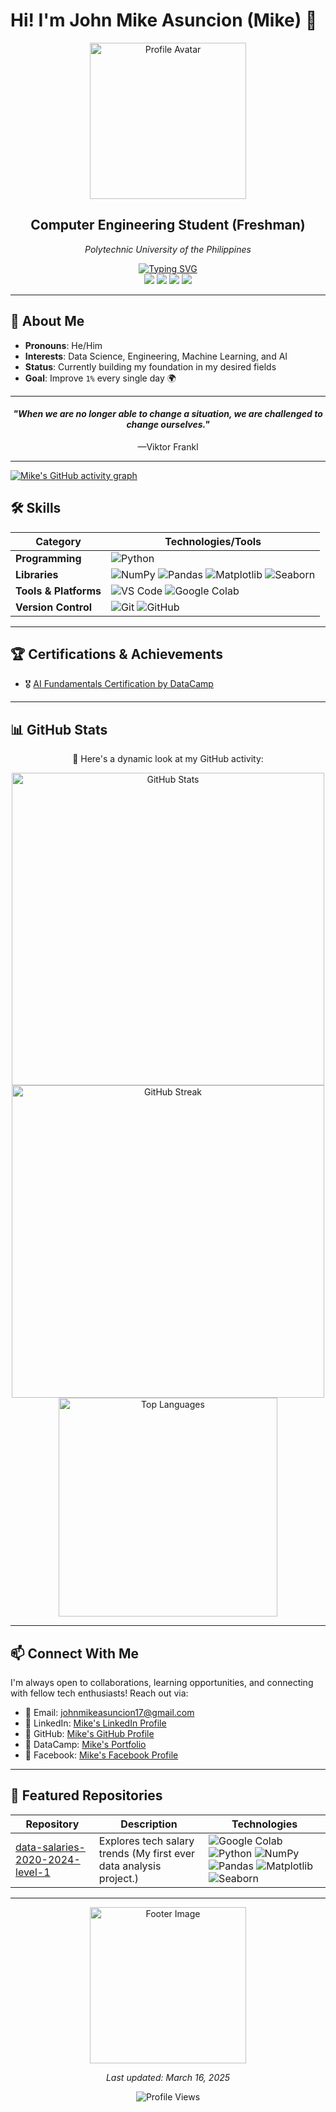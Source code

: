# Hi! I'm John Mike Asuncion (Mike) 👋
<div align="center">
  <img src="https://images.saymedia-content.com/.image/t_share/MTczOTM5NzMzODQyMzcxNjQ4/guts-a-berserk-character-analysis.jpg" 
       alt="Profile Avatar" 
       width="250"
       onerror="this.style.display='none';">
  <h2>Computer Engineering Student (Freshman)</h2>
  <p><i>Polytechnic University of the Philippines</i></p>
  
  <!-- Typing Animation with Custom Colors -->
  <a href="https://git.io/typing-svg">
    <img src="https://readme-typing-svg.demolab.com?font=Fira+Code&weight=600&size=22&duration=3000&pause=1000&color=98FB98&center=true&vCenter=true&width=435&lines=Data+Science+Enthusiast;Engineering+Lemniscate;Machine+Learning+Explorer;AI+Learner;Improving+1%25+Daily" alt="Typing SVG" />
  </a>
</div>

<!-- Tech Stack Badges -->
<div align="center">
  <img src="https://img.shields.io/badge/Data_Science-FF5733?style=for-the-badge&logo=jupyter&logoColor=white"/>
  <img src="https://img.shields.io/badge/Engineering-ADD8E6?style=for-the-badge&logo=autodesk&logoColor=black"/>
  <img src="https://img.shields.io/badge/Machine_Learning-6E0D25?style=for-the-badge&logo=tensorflow&logoColor=white"/>
  <img src="https://img.shields.io/badge/AI-FF9A00?style=for-the-badge&logo=openai&logoColor=white"/>
</div>

---

## 🥷 About Me
- **Pronouns**: He/Him  
- **Interests**: Data Science, Engineering, Machine Learning, and AI
- **Status**: Currently building my foundation in my desired fields  
- **Goal**: Improve `1%` every single day 🌍

---

<div align="center">
<h4><i>"When we are no longer able to change a situation, we are challenged to change ourselves."</i></h4>
<p>—Viktor Frankl</p>
</div>

---

<!-- GitHub Activity Graph -->
[![Mike's GitHub activity graph](https://github-readme-activity-graph.vercel.app/graph?username=johnmikx&theme=react-dark&hide_border=true)](https://github.com/ashutosh00710/github-readme-activity-graph)

## 🛠️ Skills

| Category              | Technologies/Tools |
|----------------------|--------------------------------------------------------------|
| **Programming**      | ![Python](https://img.shields.io/badge/Python-3.12-blue?logo=python&logoColor=white) |
| **Libraries**     | ![NumPy](https://img.shields.io/badge/NumPy-013243?logo=numpy&logoColor=white) ![Pandas](https://img.shields.io/badge/Pandas-150458?logo=pandas&logoColor=white) ![Matplotlib](https://img.shields.io/badge/Matplotlib-005F9E?logo=python&logoColor=white) ![Seaborn](https://img.shields.io/badge/Seaborn-008080?logo=python&logoColor=white) |
| **Tools & Platforms**| ![VS Code](https://img.shields.io/badge/VS%20Code-007ACC?logo=visualstudiocode&logoColor=white) ![Google Colab](https://img.shields.io/badge/Google%20Colab-F9AB00?logo=googlecolab&logoColor=white) |
| **Version Control**  | ![Git](https://img.shields.io/badge/Git-F05032?logo=git&logoColor=white) ![GitHub](https://img.shields.io/badge/GitHub-181717?logo=github&logoColor=white) |


---

## 🏆 Certifications & Achievements
- 🎖️ [AI Fundamentals Certification by DataCamp ](https://www.datacamp.com/skill-verification/AIF0027630990889)  

---

## 📊 GitHub Stats
<div align="center">
  <p>🚀 Here's a dynamic look at my GitHub activity:</p>  
  <img src="https://github-readme-stats.vercel.app/api?username=johnmikx&show_icons=true&theme=radical&hide_border=true&count_private=true&include_all_commits=true&cache_seconds=1800" alt="GitHub Stats" width="500" />
  <br/>
  <img src="https://github-readme-streak-stats.herokuapp.com/?user=johnmikx&theme=tokyonight&hide_border=true" alt="GitHub Streak" width="500" />
  <br/>
  <img src="https://github-readme-stats.vercel.app/api/top-langs/?username=johnmikx&layout=compact&theme=radical&hide_border=true&count_private=true&cache_seconds=1800" alt="Top Languages" width="350" />
</div>

---

## 📫 Connect With Me
I'm always open to collaborations, learning opportunities, and connecting with fellow tech enthusiasts! Reach out via:  
- 📧 Email: [johnmikeasuncion17@gmail.com](mailto:johnmikeasuncion17@gmail.com)
- 🔗 LinkedIn: [Mike's LinkedIn Profile](https://www.linkedin.com/in/john-mike-asuncion-a44232320/)
- 🔗 GitHub: [Mike's GitHub Profile](https://github.com/johnmikx)
- 💼 DataCamp: [Mike's Portfolio](https://www.datacamp.com/portfolio/johnmikeasuncion17)
- 🔗 Facebook: [Mike's Facebook Profile](https://www.facebook.com/mikekaizennn)

---

## 🌟 Featured Repositories
| Repository | Description | Technologies |
|------------|-------------|--------------|
| [data-salaries-2020-2024-level-1](https://github.com/johnmikx/data-salaries-2020-2024-level-1) | Explores tech salary trends (My first ever data analysis project.) | ![Google Colab](https://img.shields.io/badge/Google%20Colab-F9AB00?logo=googlecolab&logoColor=white) ![Python](https://img.shields.io/badge/Python-3.12-blue) ![NumPy](https://img.shields.io/badge/NumPy-013243?logo=numpy&logoColor=white) ![Pandas](https://img.shields.io/badge/Pandas-150458?logo=pandas&logoColor=white) ![Matplotlib](https://img.shields.io/badge/Matplotlib-005F9E?logo=python&logoColor=white) ![Seaborn](https://img.shields.io/badge/Seaborn-008080?logo=python&logoColor=white) |

---

<div align="center">
  <img src="https://c4.wallpaperflare.com/wallpaper/12/827/723/kentaro-miura-berserk-guts-wallpaper-preview.jpg" 
       alt="Footer Image" 
       width="250"
       onerror="this.style.display='none';">
  <p><i>Last updated: March 16, 2025</i></p>
</div>

<!-- Visitor Count -->
<div align="center">
  <img src="https://komarev.com/ghpvc/?username=johnmikx&color=blueviolet&style=flat-square&label=Profile+Views" alt="Profile Views" />
</div>
